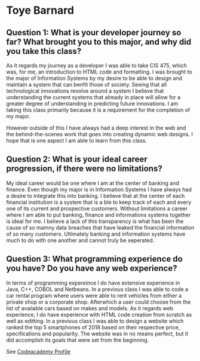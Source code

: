 # Toye Barnard

## Question 1: What is your developer journey so far? What brought you to this major, and why did you take this class?

As it regards my journey as a developer I was able to take CIS 475, which was, for me, an introduction to HTML code and formatting. I was brought to the major of Information Systems by my desire to be able to design and maintain a system that can benfit those of society. Seeing that all technological innovations revolve around a system I believe that understanding the current systems that already in place will allow for a greater degree of understanding in predicting future innovations. I am taking this class primarily because it is a requirement for the completion of my major.   

However outside of this I have always had a deep interest in the web and the behind-the-scenes work that goes into creating dynamic web designs. I hope that is one aspect I am able to learn from this class.

## Question 2: What is your ideal career progression, if there were no limitations?

My ideal career would be one where I am at the center of banking and finance. Even though my major is in Information Systems I have always had a desire to integrate this into banking. I believe that at the center of each financial institution is a system that is a ble to keep track of each and every one of its current and prospective customers. Without limitations a career where I am able to put banking, finance and informations systems together is ideal for me. I believe a lack of this transparency is what has been the cause of so mamny data breaches that have leaked the financial information of so many customers. Ultimately banking and information systems have much to do with one another and cannot truly be seperated.

## Question 3: What programming experience do you have? Do you have any web experience?

In terms of programming expereince I do have extensive experience in Java, C++, COBOL and Netbeans. In a previous class I was able to code a car rental program where users were able to rent vehicles from either a private shop or a corporate shop. Afterwhich a user could choose from the list of available cars based on makes and models. As it regards web experience, I do have experience with HTML code creation from scratch as well as editting. In a previous class I was able to design a website which ranked the top 5 smartphones of 2018 based on their respective price, specifications and popularity. The website was in no means perfect, but it did accomplish its goals that were set from the beginning.

See [Codeacademy Profile](https://www.codecademy.com/tbarna1)


